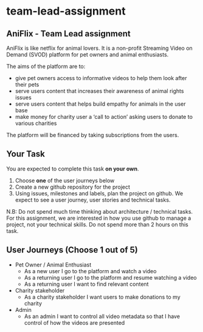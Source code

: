# team-lead-assignment

## AniFlix - Team Lead assignment

AniFlix is like netflix for animal lovers. It is a non-profit Streaming Video on Demand (SVOD) platform for pet owners and animal enthusiasts.


The aims of the platform are to:

+ give pet owners access to informative videos to help them look after their pets
+ serve users content that increases their awareness of animal rights issues
+ serve users content that helps build empathy for animals in the user base
+ make money for charity user a ‘call to action’ asking users to donate to various charities

The platform will be financed by taking subscriptions from the users.


## Your Task

You are expected to complete this task **on your own**.


1. Choose **one** of the user journeys below
2. Create a new github repository for the project
3. Using issues, milestones and labels, plan the project on github. We expect to see a user journey, user stories and technical tasks.

N.B: Do not spend much time thinking about architecture / technical tasks. For this assignment,  we are interested in how you use github to manage a project, not your technical skills. Do not spend more than 2 hours on this task.

User Journeys (Choose 1 out of 5)
-----
- Pet Owner / Animal Enthusiast
  + As a new user I go to the platform and watch a video
  + As a returning user I go to the platform and resume watching a video
  + As a returning user I want to find relevant content
- Charity stakeholder
  + As a charity stakeholder I want users to make donations to my charity
- Admin
  + As an admin I want to control all video metadata so that I have control of how the videos are presented
